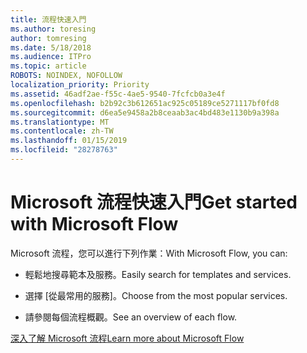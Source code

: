 ```yaml
---
title: 流程快速入門
ms.author: toresing
author: tomresing
ms.date: 5/18/2018
ms.audience: ITPro
ms.topic: article
ROBOTS: NOINDEX, NOFOLLOW
localization_priority: Priority
ms.assetid: 46adf2ae-f55c-4ae5-9540-7fcfcb0a3e4f
ms.openlocfilehash: b2b92c3b612651ac925c05189ce5271117bf0fd8
ms.sourcegitcommit: d6ea5e9458a2b8ceaab3ac4bd483e1130b9a398a
ms.translationtype: MT
ms.contentlocale: zh-TW
ms.lasthandoff: 01/15/2019
ms.locfileid: "28278763"
---
```

# <a name="get-started-with-microsoft-flow"></a><span data-ttu-id="99497-102">Microsoft 流程快速入門</span><span class="sxs-lookup"><span data-stu-id="99497-102">Get started with Microsoft Flow</span></span>

<span data-ttu-id="99497-103">Microsoft 流程，您可以進行下列作業：</span><span class="sxs-lookup"><span data-stu-id="99497-103">With Microsoft Flow, you can:</span></span>
  
- <span data-ttu-id="99497-104">輕鬆地搜尋範本及服務。</span><span class="sxs-lookup"><span data-stu-id="99497-104">Easily search for templates and services.</span></span>
    
- <span data-ttu-id="99497-105">選擇 [從最常用的服務]。</span><span class="sxs-lookup"><span data-stu-id="99497-105">Choose from the most popular services.</span></span>
    
- <span data-ttu-id="99497-106">請參閱每個流程概觀。</span><span class="sxs-lookup"><span data-stu-id="99497-106">See an overview of each flow.</span></span>
    
[<span data-ttu-id="99497-107">深入了解 Microsoft 流程</span><span class="sxs-lookup"><span data-stu-id="99497-107">Learn more about Microsoft Flow</span></span>](https://go.microsoft.com/fwlink/?linkid=874446)
  

